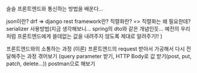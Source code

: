 슬슬 프론트엔드와 통신하는 방법을 배운다...

json이란?
drf => django rest framework란?
직렬화란? => 직렬화는 왜 필요한데?
serializer 사용방법(지금 생각해보니... spring의 dto와 같은 개념인듯... 예전의 우리처럼 프론트엔드에게 쓸데없는 값을 내려주지 않도록 제대로 알려주기!! )

프론트엔드와의 소통하는 과정 (이론)
프론트엔드의 request 받아서 가공해서 다시 전달해주는 과정 겪어보기 (query parameter 받기, HTTP Body로 값 받기(post, put, patch, delete...)) postman으로 해보기